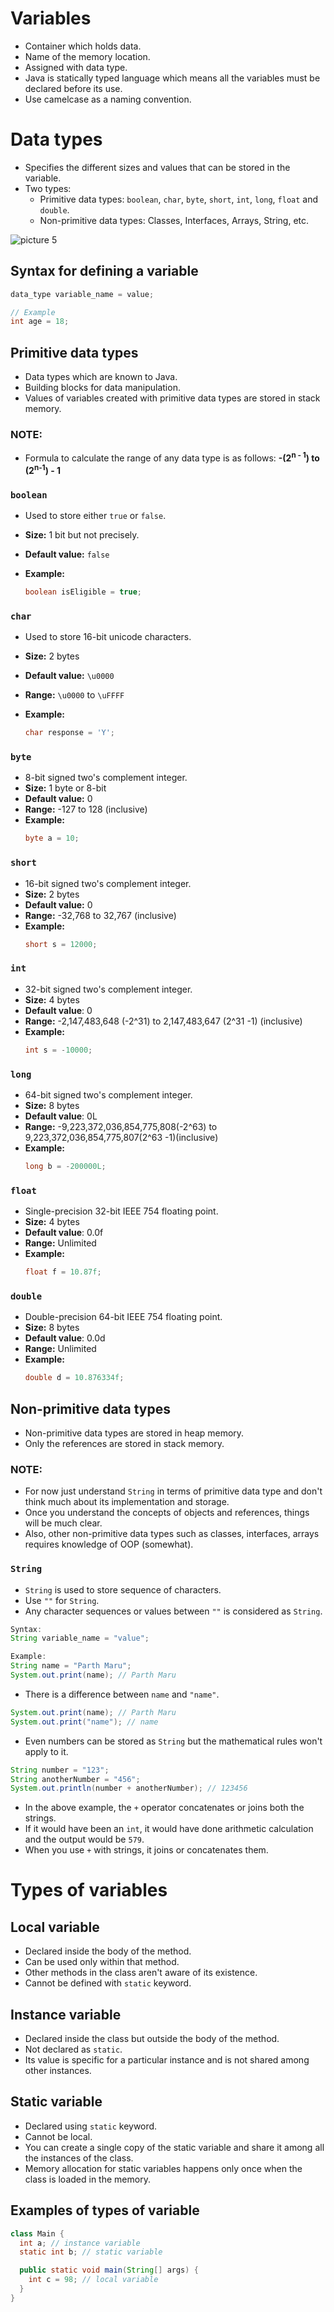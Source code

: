 # Variables

- Container which holds data.
- Name of the memory location.
- Assigned with data type.
- Java is statically typed language which means all the variables must be declared before its use.
- Use camelcase as a naming convention.

# Data types

- Specifies the different sizes and values that can be stored in the variable.
- Two types:
  - Primitive data types: `boolean`, `char`, `byte`, `short`, `int`, `long`, `float` and `double`.
  - Non-primitive data types: Classes, Interfaces, Arrays, String, etc.

![picture 5](../images/02a159af67025784fe0d7d54037be58140a4a7e6886b54185edecb615d00ff2c.png)

## Syntax for defining a variable

```java
data_type variable_name = value;

// Example
int age = 18;
```

## Primitive data types

- Data types which are known to Java.
- Building blocks for data manipulation.
- Values of variables created with primitive data types are stored in stack memory.

### NOTE:

- Formula to calculate the range of any data type is as follows:
  **-(2<sup>n - 1</sup>) to (2<sup>n-1</sup>) - 1**

### `boolean`

- Used to store either `true` or `false`.
- **Size:** 1 bit but not precisely.
- **Default value:** `false`
- **Example:**

  ```java
  boolean isEligible = true;
  ```

### `char`

- Used to store 16-bit unicode characters.
- **Size:** 2 bytes
- **Default value:** `\u0000`
- **Range:** `\u0000` to `\uFFFF`
- **Example:**

  ```java
  char response = 'Y';
  ```

### `byte`

- 8-bit signed two's complement integer.
- **Size:** 1 byte or 8-bit
- **Default value:** 0
- **Range:** -127 to 128 (inclusive)
- **Example:**
  ```java
  byte a = 10;
  ```

### `short`

- 16-bit signed two's complement integer.
- **Size:** 2 bytes
- **Default value:** 0
- **Range:** -32,768 to 32,767 (inclusive)
- **Example:**
  ```java
  short s = 12000;
  ```

### `int`

- 32-bit signed two's complement integer.
- **Size:** 4 bytes
- **Default value**: 0
- **Range:** -2,147,483,648 (-2^31) to 2,147,483,647 (2^31 -1) (inclusive)
- **Example:**
  ```java
  int s = -10000;
  ```

### `long`

- 64-bit signed two's complement integer.
- **Size:** 8 bytes
- **Default value**: 0L
- **Range:** -9,223,372,036,854,775,808(-2^63) to 9,223,372,036,854,775,807(2^63 -1)(inclusive)
- **Example:**
  ```java
  long b = -200000L;
  ```

### `float`

- Single-precision 32-bit IEEE 754 floating point.
- **Size:** 4 bytes
- **Default value**: 0.0f
- **Range:** Unlimited
- **Example:**
  ```java
  float f = 10.87f;
  ```

### `double`

- Double-precision 64-bit IEEE 754 floating point.
- **Size:** 8 bytes
- **Default value**: 0.0d
- **Range:** Unlimited
- **Example:**
  ```java
  double d = 10.876334f;
  ```

## Non-primitive data types

- Non-primitive data types are stored in heap memory.
- Only the references are stored in stack memory.

### NOTE:

- For now just understand `String` in terms of primitive data type and don't think much about its implementation and storage.
- Once you understand the concepts of objects and references, things will be much clear.
- Also, other non-primitive data types such as classes, interfaces, arrays requires knowledge of OOP (somewhat).

### `String`

- `String` is used to store sequence of characters.
- Use `""` for `String`.
- Any character sequences or values between `""` is considered as `String`.

```java
Syntax:
String variable_name = "value";

Example:
String name = "Parth Maru";
System.out.print(name); // Parth Maru
```

- There is a difference between `name` and `"name"`.

```java
System.out.print(name); // Parth Maru
System.out.print("name"); // name
```

- Even numbers can be stored as `String` but the mathematical rules won't apply to it.

```java
String number = "123";
String anotherNumber = "456";
System.out.println(number + anotherNumber); // 123456
```

- In the above example, the `+` operator concatenates or joins both the strings.
- If it would have been an `int`, it would have done arithmetic calculation and the output would be `579`.
- When you use `+` with strings, it joins or concatenates them.

# Types of variables

## Local variable

- Declared inside the body of the method.
- Can be used only within that method.
- Other methods in the class aren't aware of its existence.
- Cannot be defined with `static` keyword.

## Instance variable

- Declared inside the class but outside the body of the method.
- Not declared as `static`.
- Its value is specific for a particular instance and is not shared among other instances.

## Static variable

- Declared using `static` keyword.
- Cannot be local.
- You can create a single copy of the static variable and share it among all the instances of the class.
- Memory allocation for static variables happens only once when the class is loaded in the memory.

## Examples of types of variable

```java
class Main {
  int a; // instance variable
  static int b; // static variable

  public static void main(String[] args) {
    int c = 98; // local variable
  }
}
```
